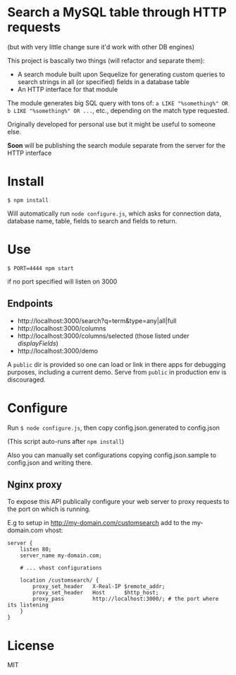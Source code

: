 # Search a MySQL table through HTTP requests

(but with very little change sure it'd work with other DB engines)

This project is bascally two things (will refactor and separate them):
* A search module built upon Sequelize for generating custom queries to search strings in all (or specified) fields in a database table
* An HTTP interface for that module

The module generates big SQL query with tons of: ```a LIKE "%something%" OR b LIKE "%something%" OR ...```, etc., depending on the match type requested.

Originally developed for personal use but it might be useful to someone else.

**Soon** will be publishing the search module separate from the server for the HTTP interface

# Install

```
$ npm install
```

Will automatically run `node configure.js`, which asks for connection data, database name, table, fields to search and fields to return.

# Use

```
$ PORT=4444 npm start
```

if no port specified will listen on 3000

## Endpoints

* http://localhost:3000/search?q=term&type=any|all|full
* http://localhost:3000/columns
* http://localhost:3000/columns/selected (those listed under *displayFields*)
* http://localhost:3000/demo

A `public` dir is provided so one can load or link in there apps for debugging purposes, including a current demo.
Serve from `public` in production env is discouraged.

# Configure

Run ```$ node configure.js```, then copy config.json.generated to config.json

(This script auto-runs after `npm install`)

Also you can manually set configurations copying config.json.sample to config.json and writing there.

## Nginx proxy

To expose this API publically configure your web server to proxy requests to the port on which is running.

E.g to setup in http://my-domain.com/customsearch add to the my-domain.com vhost:

```
server {
	listen 80;
	server_name my-domain.com;

	# ... vhost configurations

	location /customsearch/ {
	    proxy_set_header   X-Real-IP $remote_addr;
	    proxy_set_header   Host      $http_host;
	    proxy_pass         http://localhost:3000/; # the port where its listening
	}
}

```

# License

MIT
